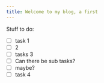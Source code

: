 ```yaml
---
title: Welcome to my blog, a first 
---
```


Stuff to do:
- [ ] task 1
- [ ] 2
- [ ] tasks 3
- [ ]   Can there be sub tasks?
- [ ]   maybe?
- [ ] task 4

